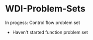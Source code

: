 WDI-Problem-Sets
================

In progess: Control flow problem set
- Haven't started function problem set
